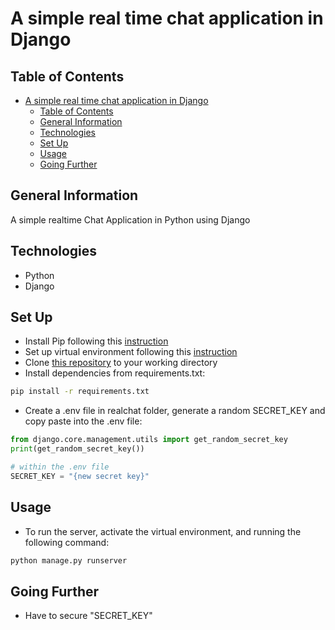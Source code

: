 # A simple real time chat application in Django

## Table of Contents

- [A simple real time chat application in Django](#a-simple-real-time-chat-application-in-django)
  - [Table of Contents](#table-of-contents)
  - [General Information](#general-information)
  - [Technologies](#technologies)
  - [Set Up](#set-up)
  - [Usage](#usage)
  - [Going Further](#going-further)

## General Information

A simple realtime Chat Application in Python using Django

## Technologies

- Python
- Django

## Set Up

- Install Pip following this [instruction](https://pip.pypa.io/en/stable/installation/)
- Set up virtual environment following this [instruction](https://docs.python.org/3/library/venv.html)
- Clone [this repository](https://github.com/VincentNguyenDuc/realtime-chat-application.git) to your working directory
- Install dependencies from requirements.txt:

```bash
pip install -r requirements.txt
```

- Create a .env file in realchat folder, generate a random SECRET_KEY and copy paste into the .env file:

```python
from django.core.management.utils import get_random_secret_key
print(get_random_secret_key())
```

```python
# within the .env file
SECRET_KEY = "{new secret key}"
```

## Usage

- To run the server, activate the virtual environment, and running the following command:

```bash
python manage.py runserver
```

## Going Further

- Have to secure "SECRET_KEY"
